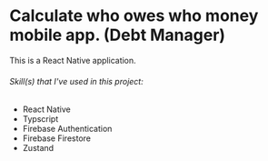 # Calculate who owes who money mobile app. (Debt Manager)

This is a React Native application.

###### Skill(s) that I've used in this project:

- React Native
- Typscript
- Firebase Authentication
- Firebase Firestore
- Zustand
